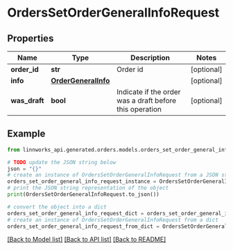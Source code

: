 # OrdersSetOrderGeneralInfoRequest


## Properties

Name | Type | Description | Notes
------------ | ------------- | ------------- | -------------
**order_id** | **str** | Order id | [optional] 
**info** | [**OrderGeneralInfo**](OrderGeneralInfo.md) |  | [optional] 
**was_draft** | **bool** | Indicate if the order was a draft before this operation | [optional] 

## Example

```python
from linnworks_api.generated.orders.models.orders_set_order_general_info_request import OrdersSetOrderGeneralInfoRequest

# TODO update the JSON string below
json = "{}"
# create an instance of OrdersSetOrderGeneralInfoRequest from a JSON string
orders_set_order_general_info_request_instance = OrdersSetOrderGeneralInfoRequest.from_json(json)
# print the JSON string representation of the object
print(OrdersSetOrderGeneralInfoRequest.to_json())

# convert the object into a dict
orders_set_order_general_info_request_dict = orders_set_order_general_info_request_instance.to_dict()
# create an instance of OrdersSetOrderGeneralInfoRequest from a dict
orders_set_order_general_info_request_from_dict = OrdersSetOrderGeneralInfoRequest.from_dict(orders_set_order_general_info_request_dict)
```
[[Back to Model list]](../README.md#documentation-for-models) [[Back to API list]](../README.md#documentation-for-api-endpoints) [[Back to README]](../README.md)


